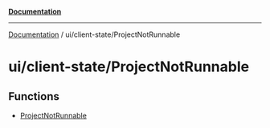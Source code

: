 [**Documentation**](../../../index.md)

***

[Documentation](../../../index.md) / ui/client-state/ProjectNotRunnable

# ui/client-state/ProjectNotRunnable

## Functions

- [ProjectNotRunnable](functions/ProjectNotRunnable.md)

